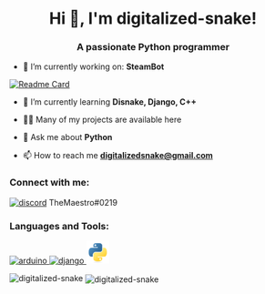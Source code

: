 <h1 align="center">Hi 👋, I'm digitalized-snake!</h1>
<h3 align="center">A passionate Python programmer</h3>

- 🔭 I’m currently working on: **SteamBot**

[![Readme Card](https://github-readme-stats.vercel.app/api/pin/?username=digitalized-snake&repo=SteamBot&theme=github_dark)](https://github.com/anuraghazra/github-readme-stats)


- 🌱 I’m currently learning **Disnake, Django, C++**

- 👨‍💻 Many of my projects are available here

- 💬 Ask me about **Python**

- 📫 How to reach me **digitalizedsnake@gmail.com**

<h3 align="left">Connect with me:</h3>
<a href="https://emoji.gg/emoji/6149_discord"><img src="https://cdn3.emoji.gg/emojis/6149_discord.png" width="15px" height="15px" alt="discord"></a> TheMaestro#0219
<p align="left">
</p>

<h3 align="left">Languages and Tools:</h3>
<p align="left"> <a href="https://www.arduino.cc/" target="_blank" rel="noreferrer"> <img src="https://cdn.worldvectorlogo.com/logos/arduino-1.svg" alt="arduino" width="40" height="40"/> </a> <a href="https://www.djangoproject.com/" target="_blank" rel="noreferrer"> <img src="https://cdn.worldvectorlogo.com/logos/django.svg" alt="django" width="40" height="40"/> </a> <a href="https://www.python.org" target="_blank" rel="noreferrer"> <img src="https://raw.githubusercontent.com/devicons/devicon/master/icons/python/python-original.svg" alt="python" width="40" height="40"/> </a> </p>

<p><img align="left" src="https://github-readme-stats.vercel.app/api/top-langs?username=digitalized-snake&theme=github_dark&show_icons=true&locale=en&layout=compact" alt="digitalized-snake" /></p>

<p>&nbsp;<img align="center" src="https://github-readme-stats.vercel.app/api?username=digitalized-snake&theme=github_dark&show_icons=true&locale=en" alt="digitalized-snake" /></p>
